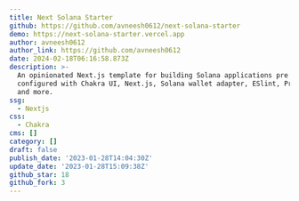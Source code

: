 ```yaml
---
title: Next Solana Starter
github: https://github.com/avneesh0612/next-solana-starter
demo: https://next-solana-starter.vercel.app
author: avneesh0612
author_link: https://github.com/avneesh0612
date: 2024-02-18T06:16:58.873Z
description: >-
  An opinionated Next.js template for building Solana applications pre
  configured with Chakra UI, Next.js, Solana wallet adapter, ESlint, Prettier,
  and more.
ssg:
  - Nextjs
css:
  - Chakra
cms: []
category: []
draft: false
publish_date: '2023-01-28T14:04:30Z'
update_date: '2023-01-28T15:09:38Z'
github_star: 18
github_fork: 3
---
```

